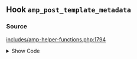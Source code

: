 ## Hook `amp_post_template_metadata`

### Source

[includes/amp-helper-functions.php:1794](https://github.com/ampproject/amp-wp/blob/develop/includes/amp-helper-functions.php#L1794)

<details>
<summary>Show Code</summary>
```php
$metadata = apply_filters( 'amp_post_template_metadata', $metadata, $queried_object );```
</details>
